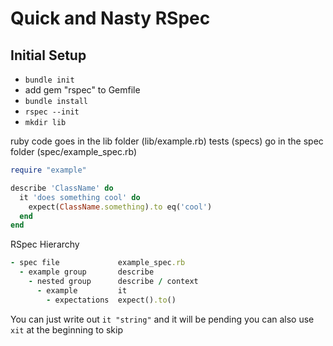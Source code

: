 # Quick and Nasty RSpec

## Initial Setup

- `bundle init`
- add gem "rspec" to Gemfile
- `bundle install`
- `rspec --init`
- `mkdir lib`

ruby code goes in the lib folder (lib/example.rb)
tests (specs) go in the spec folder (spec/example_spec.rb)

```Ruby
require "example"

describe 'ClassName' do
  it 'does something cool' do
    expect(ClassName.something).to eq('cool')
  end
end
```

RSpec Hierarchy

```Ruby
- spec file             example_spec.rb
  - example group       describe
    - nested group      describe / context
      - example         it
        - expectations  expect().to()
```

You can just write out `it "string"` and it will be pending
you can also use `xit` at the beginning to skip
